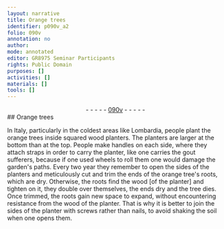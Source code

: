 ```yaml
---
layout: narrative
title: Orange trees
identifier: p090v_a2
folio: 090v
annotation: no
author:
mode: annotated
editor: GR8975 Seminar Participants
rights: Public Domain
purposes: []
activities: []
materials: []
tools: []
---
```


 <div class="folio" align="center">- - - - - <a href="http://gallica.bnf.fr/ark:/12148/btv1b10500001g/f186.image" target="_blank">090v</a> - - - - - </div> 
## Orange trees

 
 In Italy, particularly in the coldest areas like Lombardia, people plant the orange trees inside squared wood planters. The planters are larger at the bottom than at the top. People make handles on each side, where they attach straps in order to carry the planter, like one carries the gout sufferers, because if one used wheels to roll them one would damage the garden's paths. Every two year they remember to open the sides of the planters and meticulously cut and trim the ends of the orange tree's roots, which are dry. Otherwise, the roots find the wood [of the planter] and tighten on it, they double over themselves, the ends dry and the tree dies. Once trimmed, the roots gain new space to expand, without encountering resistance from the wood of the planter. That is why it is better to join the sides of the planter with screws rather than nails, to avoid shaking the soil when one opens them. 
 